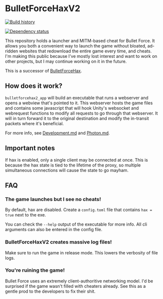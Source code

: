 # BulletForceHaxV2

[![Build history](https://buildstats.info/github/chart/holly-hacker/bulletforcehaxv2/?branch=main)](https://github.com/HoLLy-HaCKeR/BulletForceHaxV2/actions)

[![Dependency status](https://deps.rs/repo/github/holly-hacker/bulletforcehaxv2/status.svg)](https://deps.rs/repo/github/holly-hacker/bulletforcehaxv2/)

This repository holds a launcher and MITM-based cheat for Bullet Force. It allows you both a convenient way to launch
the game without bloated, ad-ridden websites that redownload the entire game every time, and cheats. I'm making this
public because I've mostly lost interest and want to work on other projects, but I may continue working on it in the
future.

This is a successor of [BulletForceHax](https://github.com/HoLLy-HaCKeR/bulletforcehax).

## How does it work?
`bulletforcehax2_app` will build an executable that runs a webserver and opens a webview that's pointed to it. This
webserver hosts the game files and contains some javascript that will hook Unity's websocket and webrequest functions
to modify all requests to go through that webserver. It will in turn forward it to the original destination and modify
the in-transit packets where it's beneficial.

For more info, see [Development.md](Development.md) and [Photon.md](Photon.md).

## Important notes

If hax is enabled, only a single client may be connected at once. This is because the hax state is tied to the lifetime
of the proxy, so multiple simultaneous connections will cause the state to go mayham.

## FAQ

### The game launches but I see no cheats!
By default, hax are disabled. Create a `config.toml` file that contains `hax = true` next to the exe.

You can check the `--help` output of the executable for more info. All cli arguments can also be entered in the config
file.

### BulletForceHaxV2 creates massive log files!
Make sure to run the game in release mode. This lowers the verbosity of file logs.

### You're ruining the game!
Bullet Force uses an extremely client-authoritive networking model. I'd be surprised if the game wasn't filled with
cheaters already. See this as a gentle prod to the developers to fix their shit.
